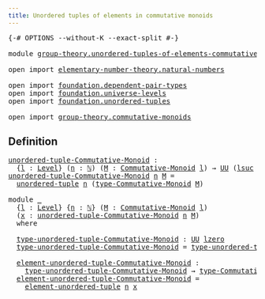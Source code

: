 ```yaml
---
title: Unordered tuples of elements in commutative monoids
---
```


<pre class="Agda"><a id="77" class="Symbol">{-#</a> <a id="81" class="Keyword">OPTIONS</a> <a id="89" class="Pragma">--without-K</a> <a id="101" class="Pragma">--exact-split</a> <a id="115" class="Symbol">#-}</a>

<a id="120" class="Keyword">module</a> <a id="127" href="group-theory.unordered-tuples-of-elements-commutative-monoids.html" class="Module">group-theory.unordered-tuples-of-elements-commutative-monoids</a> <a id="189" class="Keyword">where</a>

<a id="196" class="Keyword">open</a> <a id="201" class="Keyword">import</a> <a id="208" href="elementary-number-theory.natural-numbers.html" class="Module">elementary-number-theory.natural-numbers</a>

<a id="250" class="Keyword">open</a> <a id="255" class="Keyword">import</a> <a id="262" href="foundation.dependent-pair-types.html" class="Module">foundation.dependent-pair-types</a>
<a id="294" class="Keyword">open</a> <a id="299" class="Keyword">import</a> <a id="306" href="foundation.universe-levels.html" class="Module">foundation.universe-levels</a>
<a id="333" class="Keyword">open</a> <a id="338" class="Keyword">import</a> <a id="345" href="foundation.unordered-tuples.html" class="Module">foundation.unordered-tuples</a>

<a id="374" class="Keyword">open</a> <a id="379" class="Keyword">import</a> <a id="386" href="group-theory.commutative-monoids.html" class="Module">group-theory.commutative-monoids</a>
</pre>
## Definition

<pre class="Agda"><a id="unordered-tuple-Commutative-Monoid"></a><a id="447" href="group-theory.unordered-tuples-of-elements-commutative-monoids.html#447" class="Function">unordered-tuple-Commutative-Monoid</a> <a id="482" class="Symbol">:</a>
  <a id="486" class="Symbol">{</a><a id="487" href="group-theory.unordered-tuples-of-elements-commutative-monoids.html#487" class="Bound">l</a> <a id="489" class="Symbol">:</a> <a id="491" href="Agda.Primitive.html#597" class="Postulate">Level</a><a id="496" class="Symbol">}</a> <a id="498" class="Symbol">(</a><a id="499" href="group-theory.unordered-tuples-of-elements-commutative-monoids.html#499" class="Bound">n</a> <a id="501" class="Symbol">:</a> <a id="503" href="elementary-number-theory.natural-numbers.html#1548" class="Datatype">ℕ</a><a id="504" class="Symbol">)</a> <a id="506" class="Symbol">(</a><a id="507" href="group-theory.unordered-tuples-of-elements-commutative-monoids.html#507" class="Bound">M</a> <a id="509" class="Symbol">:</a> <a id="511" href="group-theory.commutative-monoids.html#623" class="Function">Commutative-Monoid</a> <a id="530" href="group-theory.unordered-tuples-of-elements-commutative-monoids.html#487" class="Bound">l</a><a id="531" class="Symbol">)</a> <a id="533" class="Symbol">→</a> <a id="535" href="foundation-core.universe-levels.html#235" class="Primitive">UU</a> <a id="538" class="Symbol">(</a><a id="539" href="Agda.Primitive.html#780" class="Primitive">lsuc</a> <a id="544" href="Agda.Primitive.html#764" class="Primitive">lzero</a> <a id="550" href="Agda.Primitive.html#810" class="Primitive Operator">⊔</a> <a id="552" href="group-theory.unordered-tuples-of-elements-commutative-monoids.html#487" class="Bound">l</a><a id="553" class="Symbol">)</a>
<a id="555" href="group-theory.unordered-tuples-of-elements-commutative-monoids.html#447" class="Function">unordered-tuple-Commutative-Monoid</a> <a id="590" href="group-theory.unordered-tuples-of-elements-commutative-monoids.html#590" class="Bound">n</a> <a id="592" href="group-theory.unordered-tuples-of-elements-commutative-monoids.html#592" class="Bound">M</a> <a id="594" class="Symbol">=</a>
  <a id="598" href="foundation.unordered-tuples.html#1180" class="Function">unordered-tuple</a> <a id="614" href="group-theory.unordered-tuples-of-elements-commutative-monoids.html#590" class="Bound">n</a> <a id="616" class="Symbol">(</a><a id="617" href="group-theory.commutative-monoids.html#1089" class="Function">type-Commutative-Monoid</a> <a id="641" href="group-theory.unordered-tuples-of-elements-commutative-monoids.html#592" class="Bound">M</a><a id="642" class="Symbol">)</a>

<a id="645" class="Keyword">module</a> <a id="652" href="group-theory.unordered-tuples-of-elements-commutative-monoids.html#652" class="Module">_</a>
  <a id="656" class="Symbol">{</a><a id="657" href="group-theory.unordered-tuples-of-elements-commutative-monoids.html#657" class="Bound">l</a> <a id="659" class="Symbol">:</a> <a id="661" href="Agda.Primitive.html#597" class="Postulate">Level</a><a id="666" class="Symbol">}</a> <a id="668" class="Symbol">{</a><a id="669" href="group-theory.unordered-tuples-of-elements-commutative-monoids.html#669" class="Bound">n</a> <a id="671" class="Symbol">:</a> <a id="673" href="elementary-number-theory.natural-numbers.html#1548" class="Datatype">ℕ</a><a id="674" class="Symbol">}</a> <a id="676" class="Symbol">(</a><a id="677" href="group-theory.unordered-tuples-of-elements-commutative-monoids.html#677" class="Bound">M</a> <a id="679" class="Symbol">:</a> <a id="681" href="group-theory.commutative-monoids.html#623" class="Function">Commutative-Monoid</a> <a id="700" href="group-theory.unordered-tuples-of-elements-commutative-monoids.html#657" class="Bound">l</a><a id="701" class="Symbol">)</a>
  <a id="705" class="Symbol">(</a><a id="706" href="group-theory.unordered-tuples-of-elements-commutative-monoids.html#706" class="Bound">x</a> <a id="708" class="Symbol">:</a> <a id="710" href="group-theory.unordered-tuples-of-elements-commutative-monoids.html#447" class="Function">unordered-tuple-Commutative-Monoid</a> <a id="745" href="group-theory.unordered-tuples-of-elements-commutative-monoids.html#669" class="Bound">n</a> <a id="747" href="group-theory.unordered-tuples-of-elements-commutative-monoids.html#677" class="Bound">M</a><a id="748" class="Symbol">)</a>
  <a id="752" class="Keyword">where</a>

  <a id="761" href="group-theory.unordered-tuples-of-elements-commutative-monoids.html#761" class="Function">type-unordered-tuple-Commutative-Monoid</a> <a id="801" class="Symbol">:</a> <a id="803" href="foundation-core.universe-levels.html#235" class="Primitive">UU</a> <a id="806" href="Agda.Primitive.html#764" class="Primitive">lzero</a>
  <a id="814" href="group-theory.unordered-tuples-of-elements-commutative-monoids.html#761" class="Function">type-unordered-tuple-Commutative-Monoid</a> <a id="854" class="Symbol">=</a> <a id="856" href="foundation.unordered-tuples.html#1476" class="Function">type-unordered-tuple</a> <a id="877" href="group-theory.unordered-tuples-of-elements-commutative-monoids.html#669" class="Bound">n</a> <a id="879" href="group-theory.unordered-tuples-of-elements-commutative-monoids.html#706" class="Bound">x</a>

  <a id="884" href="group-theory.unordered-tuples-of-elements-commutative-monoids.html#884" class="Function">element-unordered-tuple-Commutative-Monoid</a> <a id="927" class="Symbol">:</a>
    <a id="933" href="group-theory.unordered-tuples-of-elements-commutative-monoids.html#761" class="Function">type-unordered-tuple-Commutative-Monoid</a> <a id="973" class="Symbol">→</a> <a id="975" href="group-theory.commutative-monoids.html#1089" class="Function">type-Commutative-Monoid</a> <a id="999" href="group-theory.unordered-tuples-of-elements-commutative-monoids.html#677" class="Bound">M</a>
  <a id="1003" href="group-theory.unordered-tuples-of-elements-commutative-monoids.html#884" class="Function">element-unordered-tuple-Commutative-Monoid</a> <a id="1046" class="Symbol">=</a>
    <a id="1052" href="foundation.unordered-tuples.html#2160" class="Function">element-unordered-tuple</a> <a id="1076" href="group-theory.unordered-tuples-of-elements-commutative-monoids.html#669" class="Bound">n</a> <a id="1078" href="group-theory.unordered-tuples-of-elements-commutative-monoids.html#706" class="Bound">x</a>
</pre>